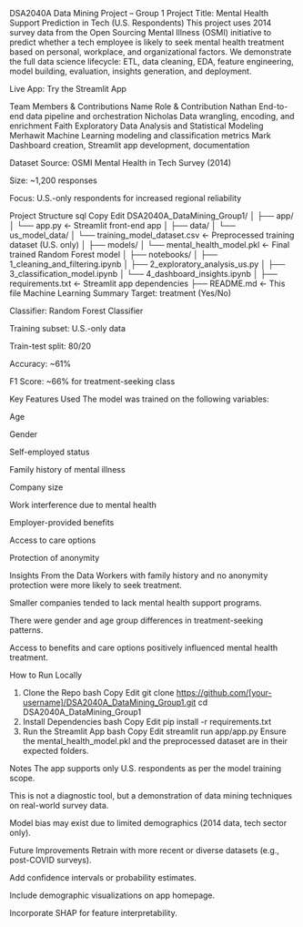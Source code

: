 DSA2040A Data Mining Project – Group 1
Project Title: Mental Health Support Prediction in Tech (U.S. Respondents)
This project uses 2014 survey data from the Open Sourcing Mental Illness (OSMI) initiative to predict whether a tech employee is likely to seek mental health treatment based on personal, workplace, and organizational factors. We demonstrate the full data science lifecycle: ETL, data cleaning, EDA, feature engineering, model building, evaluation, insights generation, and deployment.

Live App: Try the Streamlit App


Team Members & Contributions
Name	Role & Contribution
Nathan	End-to-end data pipeline and orchestration
Nicholas	Data wrangling, encoding, and enrichment
Faith	Exploratory Data Analysis and Statistical Modeling
Merhawit	Machine Learning modeling and classification metrics
Mark	Dashboard creation, Streamlit app development, documentation

Dataset
Source: OSMI Mental Health in Tech Survey (2014)

Size: ~1,200 responses

Focus: U.S.-only respondents for increased regional reliability

Project Structure
sql
Copy
Edit
DSA2040A_DataMining_Group1/
│
├── app/
│   └── app.py              ← Streamlit front-end app
│
├── data/
│   └── us_model_data/
│       └── training_model_dataset.csv  ← Preprocessed training dataset (U.S. only)
│
├── models/
│   └── mental_health_model.pkl        ← Final trained Random Forest model
│
├── notebooks/
│   ├── 1_cleaning_and_filtering.ipynb
│   ├── 2_exploratory_analysis_us.py
│   ├── 3_classification_model.ipynb
│   └── 4_dashboard_insights.ipynb
│
├── requirements.txt        ← Streamlit app dependencies
├── README.md               ← This file
Machine Learning Summary
Target: treatment (Yes/No)

Classifier: Random Forest Classifier

Training subset: U.S.-only data

Train-test split: 80/20

Accuracy: ~61%

F1 Score: ~66% for treatment-seeking class

Key Features Used
The model was trained on the following variables:

Age

Gender

Self-employed status

Family history of mental illness

Company size

Work interference due to mental health

Employer-provided benefits

Access to care options

Protection of anonymity

Insights From the Data
Workers with family history and no anonymity protection were more likely to seek treatment.

Smaller companies tended to lack mental health support programs.

There were gender and age group differences in treatment-seeking patterns.

Access to benefits and care options positively influenced mental health treatment.

How to Run Locally
1. Clone the Repo
bash
Copy
Edit
git clone https://github.com/[your-username]/DSA2040A_DataMining_Group1.git
cd DSA2040A_DataMining_Group1
2. Install Dependencies
bash
Copy
Edit
pip install -r requirements.txt
3. Run the Streamlit App
bash
Copy
Edit
streamlit run app/app.py
Ensure the mental_health_model.pkl and the preprocessed dataset are in their expected folders.

Notes
The app supports only U.S. respondents as per the model training scope.

This is not a diagnostic tool, but a demonstration of data mining techniques on real-world survey data.

Model bias may exist due to limited demographics (2014 data, tech sector only).

Future Improvements
Retrain with more recent or diverse datasets (e.g., post-COVID surveys).

Add confidence intervals or probability estimates.

Include demographic visualizations on app homepage.

Incorporate SHAP for feature interpretability.

